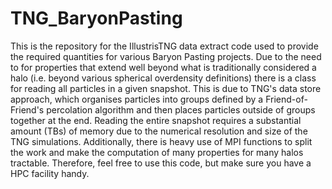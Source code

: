 # TNG_BaryonPasting
This is the repository for the IllustrisTNG data extract code used to provide the required quantities for various Baryon Pasting projects.
Due to the need to for properties that extend well beyond what is traditionally considered a halo (i.e. beyond various spherical overdensity definitions) there is a class for reading all particles in a given snapshot.
This is due to TNG's data store approach, which organises particles into groups defined by a Friend-of-Friend's percolation algorithm and then places particles outside of groups together at the end.
Reading the entire snapshot requires a substantial amount (TBs) of memory due to the numerical resolution and size of the TNG simulations.
Additionally, there is heavy use of MPI functions to split the work and make the computation of many properties for many halos tractable.
Therefore, feel free to use this code, but make sure you have a HPC facility handy.
